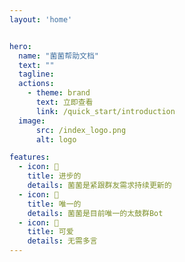 ```yaml
---
layout: 'home'


hero:
  name: "菌菌帮助文档"
  text: ""
  tagline: 
  actions:
    - theme: brand
      text: 立即查看
      link: /quick_start/introduction
  image:
      src: /index_logo.png
      alt: logo

features:
  - icon: 🚀
    title: 进步的
    details: 菌菌是紧跟群友需求持续更新的
  - icon: 🌌
    title: 唯一的
    details: 菌菌是目前唯一的太鼓群Bot
  - icon: 🌟
    title: 可爱
    details: 无需多言
---
```

<style>
:root {
  /* --vp-home-hero-name-color: transparent; */
  /* --vp-home-hero-name-background: -webkit-linear-gradient(120deg,rgb(97, 155, 255) 55%, #f8332f); */

  --vp-home-hero-image-background-image: linear-gradient(-45deg,rgb(97, 155, 255) 55%, #f8332f 50%) !important;
  --vp-home-hero-image-filter: blur(44px) !important;
}

@media (min-width: 640px) {
  :root {
    --vp-home-hero-image-filter: blur(56px) !important;
  }
}

@media (min-width: 960px) {
  :root {
    --vp-home-hero-image-filter: blur(68px) !important;
  }
}
</style>
